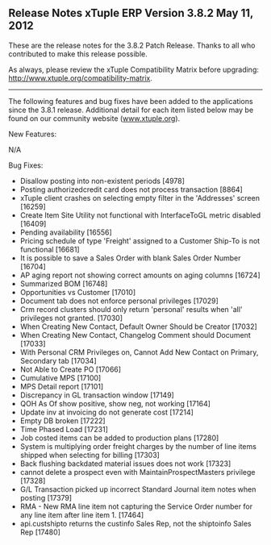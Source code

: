 Release Notes
xTuple ERP
Version 3.8.2
May 11, 2012
----------------------------------

These are the release notes for the 3.8.2 Patch Release. Thanks
to all who contributed to make this release possible.

As always, please review the xTuple Compatibility Matrix before
upgrading: http://www.xtuple.org/compatibility-matrix.

----------------------------------

The following features and bug fixes have been added to the
applications since the 3.8.1 release. Additional detail for
each item listed below may be found on our community
website (www.xtuple.org).

New Features:

N/A

Bug Fixes:

* Disallow posting into non-existent periods [4978]
* Posting authorizedcredit card does not process transaction [8864]
* xTuple client crashes on selecting empty filter in the 'Addresses' screen [16259]
* Create Item Site Utility not functional with InterfaceToGL metric disabled [16409]
* Pending availability [16556]
* Pricing schedule of type 'Freight' assigned to a Customer Ship-To is not functional [16681]
* It is possible to save a Sales Order with blank Sales Order Number [16704]
* AP aging report not showing correct amounts on aging columns [16724]
* Summarized BOM [16748]
* Opportunities vs Customer [17010]
* Document tab does not enforce personal privileges [17029]
* Crm record clusters should only return 'personal' results when 'all' privileges not granted. [17030]
* When Creating New Contact, Default Owner Should be Creator [17032]
* When Creating New Contact, Changelog Comment should Document [17033]
* With Personal CRM Privileges on, Cannot Add New Contact on Primary, Secondary tab [17034]
* Not Able to Create PO [17066]
* Cumulative MPS [17100]
* MPS Detail report [17101]
* Discrepancy in GL transaction window [17149]
* QOH As Of show positive, show neg, not working [17164]
* Update inv at invoicing do not generate cost [17214]
* Empty DB broken [17222]
* Time Phased Load [17231]
* Job costed items can be added to production plans [17280]
* System is multiplying order freight charges by the number of line items shipped when selecting for billing [17303]
* Back flushing backdated material issues does not work [17323]
* cannot delete a prospect even with MaintainProspectMasters privilege [17328]
* G/L Transaction picked up incorrect Standard Journal item notes when posting [17379]
* RMA - New RMA line item not capturing the Service Order number for any line item after line item 1. [17464]
* api.custshipto returns the custinfo Sales Rep, not the shiptoinfo Sales Rep [17480]
